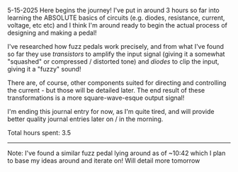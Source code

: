 5-15-2025 
Here begins the journey! I've put in around 3 hours so far into learning the ABSOLUTE basics of circuits (e.g. diodes, resistance, current, voltage, etc etc) and I think I'm around ready to begin the actual process of designing and making a pedal!

I've researched how fuzz pedals work precisely, and from what I've found so far they use *transistors* to amplify the input signal (giving it a somewhat "squashed" or compressed / distorted tone) and *diodes* to clip the input, giving it a "fuzzy" sound! 

There are, of course, other components suited for directing and controlling the current - but those will be detailed later. The end result of these transformations is a more square-wave-esque output signal! 

I'm ending this journal entry for now, as I'm quite tired, and will provide better quality journal entries later on / in the morning.

Total hours spent: 3.5

---

Note: I've found a similar fuzz pedal lying around as of ~10:42 which I plan to base my ideas around and iterate on! Will detail more tomorrow
